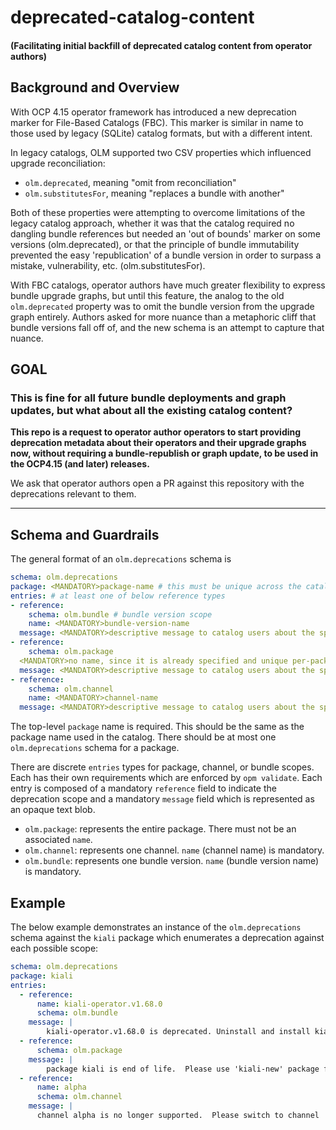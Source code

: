 # deprecated-catalog-content

#### (Facilitating initial backfill of deprecated catalog content from operator authors)

## Background and Overview
With OCP 4.15 operator framework has introduced a new deprecation marker for File-Based Catalogs (FBC).  This marker is similar in name to those used by legacy (SQLite) catalog formats, but with a different intent.

In legacy catalogs, OLM supported two CSV properties which influenced upgrade reconciliation:
- `olm.deprecated`, meaning "omit from reconciliation"
- `olm.substitutesFor`, meaning "replaces a bundle with another"

Both of these properties were attempting to overcome limitations of the legacy catalog approach, whether it was that the catalog required no dangling bundle references but needed an 'out of bounds' marker on some versions (olm.deprecated), or that the principle of bundle immutability prevented the easy 'republication' of a bundle version in order to surpass a mistake, vulnerability, etc. (olm.substitutesFor).

With FBC catalogs, operator authors have much greater flexibility to express bundle upgrade graphs, but until this feature, the analog to the old `olm.deprecated` property was to omit the bundle version from the upgrade graph entirely.  Authors asked for more nuance than a metaphoric cliff that bundle versions fall off of, and the new schema is an attempt to capture that nuance.

## GOAL
### This is fine for all future bundle deployments and graph updates, but what about all the existing catalog content?
**This repo is a request to operator author operators to start providing deprecation metadata about their operators and their upgrade graphs now, without requiring a bundle-republish or graph update, to be used in the OCP4.15 (and later) releases.**

We ask that operator authors open a PR against this repository with the deprecations relevant to them.
<hr>

## Schema and Guardrails
The general format of an `olm.deprecations` schema is
```yaml
schema: olm.deprecations
package: <MANDATORY>package-name # this must be unique across the catalog
entries: # at least one of below reference types
- reference:
    schema: olm.bundle # bundle version scope
    name: <MANDATORY>bundle-version-name
  message: <MANDATORY>descriptive message to catalog users about the specified bundle (e.g. suggested replacements)
- reference:
    schema: olm.package
  <MANDATORY>no name, since it is already specified and unique per-package
  message: <MANDATORY>descriptive message to catalog users about the specified package (e.g. suggested replacements)
- reference:
    schema: olm.channel
    name: <MANDATORY>channel-name
  message: <MANDATORY>descriptive message to catalog users about the specified channel (e.g. suggested replacements)
```
The top-level `package` name is required.  This should be the same as the package name used in the catalog.  There should be at most one `olm.deprecations` schema for a package.

There are discrete `entries` types for package, channel, or bundle scopes.  Each has their own requirements which are enforced by `opm validate`.  Each entry is composed of a mandatory `reference` field to indicate the deprecation scope and a mandatory `message` field which is represented as an opaque text blob.
- `olm.package`: represents the entire package.  There must not be an associated `name`.
- `olm.channel`: represents one channel.  `name` (channel name) is mandatory.
- `olm.bundle`:  represents one bundle version.  `name` (bundle version name) is mandatory.

## Example
The below example demonstrates an instance of the `olm.deprecations` schema against the `kiali` package which enumerates a deprecation against each possible scope:
```yaml
schema: olm.deprecations
package: kiali
entries:
  - reference:
      name: kiali-operator.v1.68.0
      schema: olm.bundle
    message: |
        kiali-operator.v1.68.0 is deprecated. Uninstall and install kiali-operator.v1.72.0 for support.
  - reference:
      schema: olm.package
    message: |
        package kiali is end of life.  Please use 'kiali-new' package for support.
  - reference:
      name: alpha
      schema: olm.channel
    message: |
      channel alpha is no longer supported.  Please switch to channel 'stable'.
```
